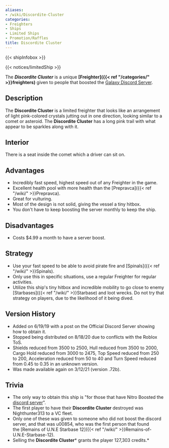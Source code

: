 ```yaml
---
aliases:
- /wiki/Discordite-Cluster
categories:
- Freighters
- Ships
- Limited Ships
- Promotion/Raffles
title: Discordite Cluster
---  
```


{{< shipInfobox >}}   

{{< notices/limitedShip >}} 

The **_Discordite Cluster_** is a unique **[Freighter]({{< ref "/categories/" >}}freighters)** given to people that boosted the [Galaxy Discord Server](https://discordapp.com/invite/FCGGXvk). 

## Description

The **Discordite Cluster** is a limited freighter that looks like an arrangement of light pink-colored crystals jutting out in one direction, looking similar to a comet or asteroid. The **Discordite Cluster** has a long pink trail with what appear to be sparkles along with it.

## Interior

There is a seat inside the comet which a driver can sit on.

## Advantages

- Incredibly fast speed, highest speed out of any Freighter in the game.
- Excellent health pool with more health than the [Prepravca]({{< ref "/wiki/" >}}Prepravca).
- Great for vulturing.
- Most of the design is not solid, giving the vessel a tiny hitbox.
- You don't have to keep boosting the server monthly to keep the ship.

## Disadvantages

- Costs $4.99 a month to have a server boost.

## Strategy

- Use your fast speed to be able to avoid pirate fire and [Spinals]({{< ref "/wiki/" >}}Spinals).
- Only use this in specific situations, use a regular Freighter for regular activities.
- Utilize this ship's tiny hitbox and incredible mobility to go close to enemy [Starbases]({{< ref "/wiki/" >}}Starbase) and loot wrecks. Do not try that strategy on players, due to the likelihood of it being dived.

## Version History 

- Added on 6/19/19 with a post on the Official Discord Server showing how to obtain it.
- Stopped being distributed on 8/18/20 due to conflicts with the Roblox ToS.
- Shields reduced from 3500 to 2500, Hull reduced from 3500 to 2000, Cargo Hold reduced from 3000 to 2475, Top Speed reduced from 250 to 200, Acceleration reduced from 50 to 40 and Turn Speed reduced from 0.45 to 0.35 in an unknown version.
- Was made available again on 3/12/21 (version .72b).

## Trivia

- The only way to obtain this ship is "for those that have Nitro Boosted the [discord server](https://discordapp.com/invite/FCGGXvk)".
- The first player to have their **Discordite Cluster** destroyed was Nighthunter313 to a VC fleet.
- Only one of these was given to someone who did not boost the discord server, and that was u00854, who was the first person that found the [Remains of U.N.E Starbase 12]({{< ref "/wiki/" >}}Remains-of-U.N.E-Starbase-12).
- Selling the **Discordite Cluster*** grants the player 127,303 credits.*